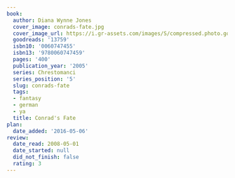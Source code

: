 ```yaml
---
book:
  author: Diana Wynne Jones
  cover_image: conrads-fate.jpg
  cover_image_url: https://i.gr-assets.com/images/S/compressed.photo.goodreads.com/books/1388545536l/13759.jpg
  goodreads: '13759'
  isbn10: '0060747455'
  isbn13: '9780060747459'
  pages: '400'
  publication_year: '2005'
  series: Chrestomanci
  series_position: '5'
  slug: conrads-fate
  tags:
  - fantasy
  - german
  - ya
  title: Conrad's Fate
plan:
  date_added: '2016-05-06'
review:
  date_read: 2008-05-01
  date_started: null
  did_not_finish: false
  rating: 3
---
```

